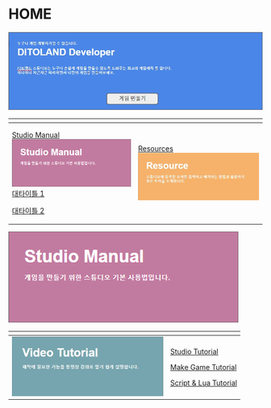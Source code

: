 # HOME

![](.gitbook/assets/20210316_142454.jpg)

<table>
  <thead>
    <tr>
      <th style="text-align:left"></th>
      <th style="text-align:left"></th>
    </tr>
  </thead>
  <tbody>
    <tr>
      <td style="text-align:left">
        <p><a href="studio-manual.md">Studio Manual</a>  <a href="studio-manual.md"><img src=".gitbook/assets/image.png" alt/></a>
          <br
          /><a href="studio-manual.md#1">&#xB300;&#xD0C0;&#xC774;&#xD2C0; 1</a>
        </p>
        <p><a href="studio-manual.md#2">&#xB300;&#xD0C0;&#xC774;&#xD2C0; 2</a>
        </p>
      </td>
      <td style="text-align:left"><a href="resources.md">Resources</a>
        <img src=".gitbook/assets/20210316_142830.jpg"
        alt/>
      </td>
    </tr>
  </tbody>
</table>

![](.gitbook/assets/image.png)

<table>
  <thead>
    <tr>
      <th style="text-align:left"></th>
      <th style="text-align:left"></th>
    </tr>
  </thead>
  <tbody>
    <tr>
      <td style="text-align:left">
        <img src=".gitbook/assets/20210316_152740.jpg" width="300" alt/>
      </td>
      <td style="text-align:left">
        <p><a href="video-tutorial/studio-tutorial/">Studio Tutorial</a>
        </p>
        <p><a href="video-tutorial/game.md">Make Game Tutorial</a>
        </p>
        <p><a href="video-tutorial/script-and-lua.md">Script &amp; Lua Tutorial</a>
        </p>
      </td>
    </tr>
  </tbody>
</table>

